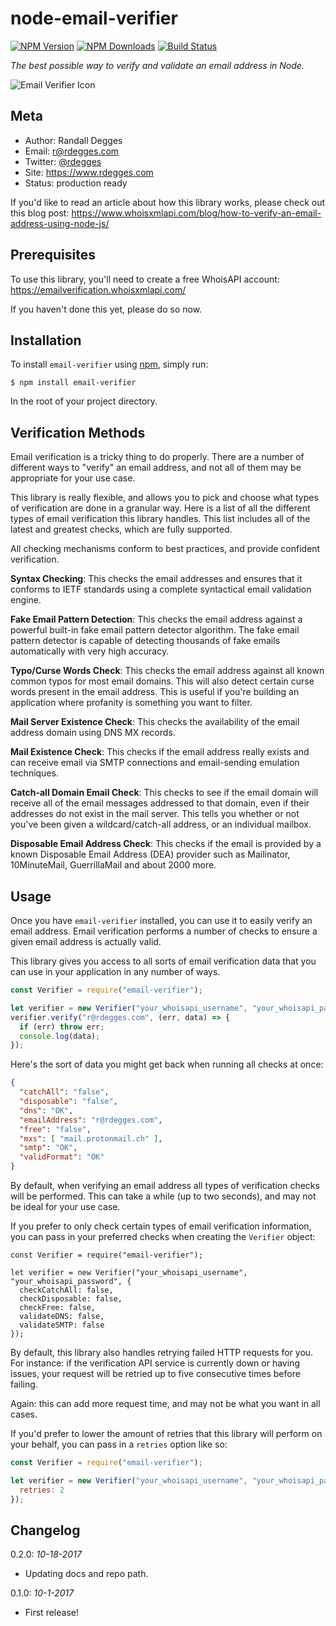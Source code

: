 # node-email-verifier

[![NPM Version](https://img.shields.io/npm/v/email-verifier.svg?style=flat)](https://npmjs.org/package/email-verifier)
[![NPM Downloads](http://img.shields.io/npm/dm/email-verifier.svg?style=flat)](https://npmjs.org/package/email-verifier)
[![Build Status](https://img.shields.io/travis/whois-api-llc/node-email-verifier.svg?style=flat)](https://travis-ci.org/whois-api-llc/node-email-verifier)

*The best possible way to verify and validate an email address in Node.*

![Email Verifier Icon](https://github.com/whois-api-llc/node-email-verifier/raw/master/images/verify-email.png)


## Meta

- Author: Randall Degges
- Email: r@rdegges.com
- Twitter: [@rdegges](https://twitter.com/rdegges)
- Site: https://www.rdegges.com
- Status: production ready

If you'd like to read an article about how this library works, please check out
this blog post:
https://www.whoisxmlapi.com/blog/how-to-verify-an-email-address-using-node-js/


## Prerequisites

To use this library, you'll need to create a free WhoisAPI account:
https://emailverification.whoisxmlapi.com/

If you haven't done this yet, please do so now.


## Installation

To install `email-verifier` using [npm](https://www.npmjs.org/), simply run:

```console
$ npm install email-verifier
```

In the root of your project directory.


## Verification Methods

Email verification is a tricky thing to do properly. There are a number of
different ways to "verify" an email address, and not all of them may be
appropriate for your use case.

This library is really flexible, and allows you to pick and choose what types of
verification are done in a granular way. Here is a list of all the different
types of email verification this library handles. This list includes all of the
latest and greatest checks, which are fully supported.

All checking mechanisms conform to best practices, and provide confident
verification.

**Syntax Checking**: This checks the email addresses and ensures that it
conforms to IETF standards using a complete syntactical email validation engine.

**Fake Email Pattern Detection**: This checks the email address against a
powerful built-in fake email pattern detector algorithm. The fake email pattern
detector is capable of detecting thousands of fake emails automatically with
very high accuracy.

**Typo/Curse Words Check**: This checks the email address against all known
common typos for most email domains. This will also detect certain curse words
present in the email address. This is useful if you're building an application
where profanity is something you want to filter.

**Mail Server Existence Check**: This checks the availability of the email
address domain using DNS MX records.

**Mail Existence Check**: This checks if the email address really exists and can
receive email via SMTP connections and email-sending emulation techniques.

**Catch-all Domain Email Check**: This checks to see if the email domain will
receive all of the email messages addressed to that domain, even if their
addresses do not exist in the mail server. This tells you whether or not you've
been given a wildcard/catch-all address, or an individual mailbox.

**Disposable Email Address Check**: This checks if the email is provided by a
known Disposable Email Address (DEA) provider such as Mailinator, 10MinuteMail,
GuerrillaMail and about 2000 more.


## Usage

Once you have `email-verifier` installed, you can use it to easily verify an
email address. Email verification performs a number of checks to ensure a given
email address is actually valid.

This library gives you access to all sorts of email verification data that you
can use in your application in any number of ways.

```javascript
const Verifier = require("email-verifier");

let verifier = new Verifier("your_whoisapi_username", "your_whoisapi_password");
verifier.verify("r@rdegges.com", (err, data) => {
  if (err) throw err;
  console.log(data);
});
```

Here's the sort of data you might get back when running all checks at once:

```json
{
  "catchAll": "false",
  "disposable": "false",
  "dns": "OK",
  "emailAddress": "r@rdegges.com",
  "free": "false",
  "mxs": [ "mail.protonmail.ch" ],
  "smtp": "OK",
  "validFormat": "OK"
}
```

By default, when verifying an email address all types of verification checks
will be performed. This can take a while (up to two seconds), and may not be
ideal for your use case.

If you prefer to only check certain types of email verification information, you
can pass in your preferred checks when creating the `Verifier` object:

```javascript:
const Verifier = require("email-verifier");

let verifier = new Verifier("your_whoisapi_username", "your_whoisapi_password", {
  checkCatchAll: false,
  checkDisposable: false,
  checkFree: false,
  validateDNS: false,
  validateSMTP: false
});
```

By default, this library also handles retrying failed HTTP requests for you. For
instance: if the verification API service is currently down or having issues,
your request will be retried up to five consecutive times before failing.

Again: this can add more request time, and may not be what you want in all
cases.

If you'd prefer to lower the amount of retries that this library will perform on
your behalf, you can pass in a `retries` option like so:

```javascript
const Verifier = require("email-verifier");

let verifier = new Verifier("your_whoisapi_username", "your_whoisapi_password", {
  retries: 2
});
```


## Changelog

0.2.0: *10-18-2017*

- Updating docs and repo path.

0.1.0: *10-1-2017*

- First release!
